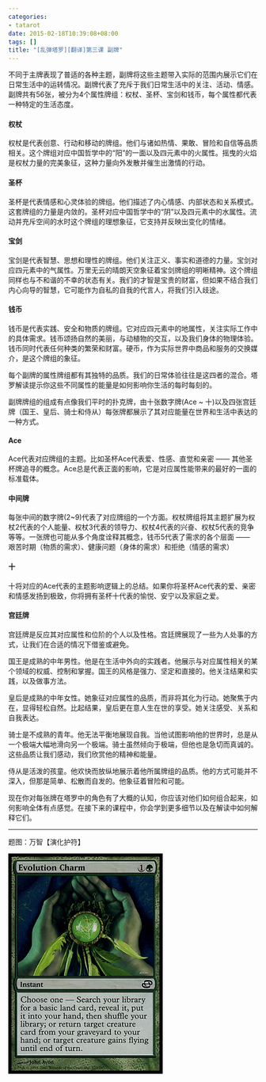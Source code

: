 ```yaml
---
categories:
- tatarot
date: 2015-02-18T10:39:08+08:00
tags: []
title: "[乱弹塔罗][翻译]第三课 副牌"
---
```


不同于主牌表现了普适的各种主题，副牌将这些主题带入实际的范围内展示它们在日常生活中的运转情况。副牌代表了充斥于我们日常生活中的关注、活动、情感。副牌共有56张，被分为4个属性牌组：权杖、圣杯、宝剑和钱币，每个属性都代表一种特定的生活态度。

<!--more-->

#### 权杖

权杖是代表创意、行动和移动的牌组。他们与诸如热情、果敢、冒险和自信等品质相关。这个牌组对应中国哲学中的“阳”的一面以及四元素中的火属性。摇曳的火焰是权杖力量的完美象征，这种力量向外发散并催生出激情的行动。

#### 圣杯

圣杯是代表情感和心灵体验的牌组。他们描述了内心情感、内部状态和关系模式。这套牌组的力量是内敛的。圣杯对应中国哲学中的“阴”以及四元素中的水属性。流动并充斥空间的水时这个牌组的理想象征，它支持并反映出变化的情绪。

#### 宝剑

宝剑是代表智慧、思想和理性的牌组。他们关注正义、事实和道德的力量。宝剑对应四元素中的气属性。万里无云的晴朗天空象征着宝剑牌组的明晰精神。这个牌组同样也与不和谐的不幸的状态有关。我们的才智是宝贵的财富，但如果不结合我们内心向导的智慧，它可能作为自私的自我的代言人，将我们引入歧途。

#### 钱币

钱币是代表实践、安全和物质的牌组。它对应四元素中的地属性，关注实际工作中的具体需求。钱币颂扬自然的美丽，与动植物的交互，以及我们身体的物理体验。钱币同时代表任何种类的繁荣和财富。硬币，作为实际世界中商品和服务的交换媒介，是这个牌组的象征。

每个副牌的属性牌组都有其独特的品质。我们的日常体验往往是这四者的混合。塔罗解读提示你这些不同属性的能量是如何影响你生活的每时每刻的。

副牌牌组的组成有点像我们平时的扑克牌，由十张数字牌(Ace ~ 十)以及四张宫廷牌（国王、皇后、骑士和侍从）每张牌都展示了其对应能量在世界和生活中表达的一种方式。

#### Ace

Ace代表对应牌组的主题。比如圣杯Ace代表爱、性感、直觉和亲密 —— 其他圣杯牌追寻的概念。Ace总是代表正面的影响，它是对应属性能带来的最好的一面的标准载体。

#### 中间牌

每张中间的数字牌(2~9)代表了对应牌组的一个方面。权杖牌组将其主题扩展为权杖2代表的个人能量、权杖3代表的领导力、权杖4代表的兴奋、权杖5代表的竞争等等。一张牌也可能从多个角度诠释其概念，钱币5代表了需求的各个层面 —— 艰苦时期（物质的需求）、健康问题（身体的需求）和拒绝（情感的需求）

#### 十

十将对应的Ace代表的主题影响逻辑上的总结。如果你将圣杯Ace代表的爱、亲密和情感发扬到极致，你将拥有圣杯十代表的愉悦、安宁以及家庭之爱。

#### 宫廷牌

宫廷牌是反应其对应属性和位阶的个人以及性格。宫廷牌展现了一些为人处事的方式，让我们在合适的情况下借鉴或避免。

国王是成熟的中年男性。他是在生活中外向的实践者。他展示与对应属性相关的某个领域的权威、控制和掌握。国王的风格是强力、坚定和直接的。他关注结果和实践，以及做事方法。

皇后是成熟的中年女性。她象征对应属性的品质，而非将其化为行动。她聚焦于内在，显得轻松自然。比起结果，皇后更在意人生在世的享受。她关注感受、关系和自我表达。

骑士是不成熟的青年。他无法平衡地展现自我。当他试图影响他的世界时，总是从一个极端大幅地滑向另一个极端。骑士虽然倾向于极端，但他也是急切而真诚的。这些品质让我们感动，我们欣赏他的精神和能量。

侍从是活泼的孩童。他欢快而放纵地展示着他所属牌组的品质。他的方式可能并不深入，但那是简单、松散而自发的。他象征着冒险和可能。


现在你对每张牌在塔罗中的角色有了大概的认知，你应该对他们如何组合起来，如何影响全体有点感觉。在接下来的课程中，你会学到更多细节以及在解读中如何解释它们。

-----


题图：万智【演化护符】

![](/img/2015-q1/pc127.jpg)

